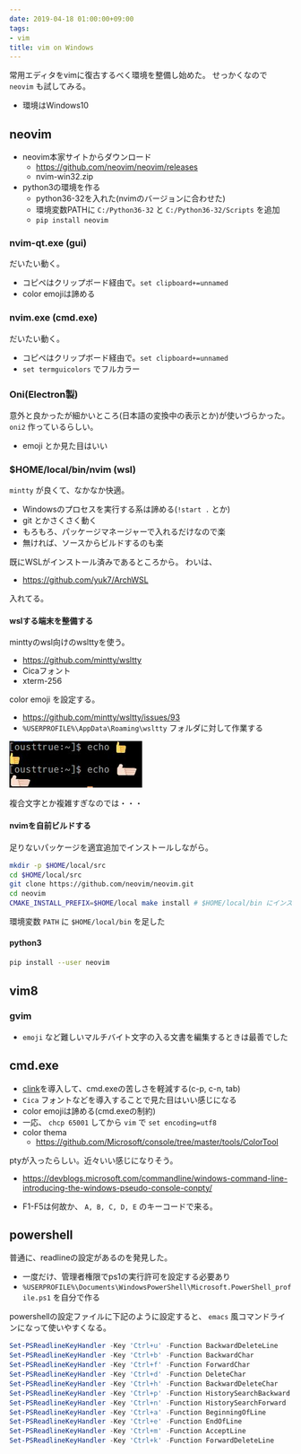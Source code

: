```yaml
---
date: 2019-04-18 01:00:00+09:00
tags:
- vim
title: vim on Windows
---
```


常用エディタをvimに復古するべく環境を整備し始めた。
せっかくなので `neovim` も試してみる。

* 環境はWindows10

## neovim
* neovim本家サイトからダウンロード
    * https://github.com/neovim/neovim/releases
    * nvim-win32.zip
* python3の環境を作る
    * python36-32を入れた(nvimのバージョンに合わせた)
    * 環境変数PATHに `C:/Python36-32` と `C:/Python36-32/Scripts` を追加
    * `pip install neovim`

### nvim-qt.exe (gui)

だいたい動く。

* コピペはクリップボード経由で。`set clipboard+=unnamed`
* color emojiは諦める

### nvim.exe (cmd.exe)

だいたい動く。

* コピペはクリップボード経由で。`set clipboard+=unnamed`
* `set termguicolors` でフルカラー

### Oni(Electron製)

意外と良かったが細かいところ(日本語の変換中の表示とか)が使いづらかった。
`oni2` 作っているらしい。

* emoji とか見た目はいい

### $HOME/local/bin/nvim (wsl)

`mintty` が良くて、なかなか快適。

* Windowsのプロセスを実行する系は諦める(`!start .` とか)
* git とかさくさく動く
* もろもろ、パッケージマネージャーで入れるだけなので楽
* 無ければ、ソースからビルドするのも楽

既にWSLがインストール済みであるところから。
わいは、

* https://github.com/yuk7/ArchWSL

入れてる。

#### wslする端末を整備する

minttyのwsl向けのwslttyを使う。

* https://github.com/mintty/wsltty
* Cicaフォント
* xterm-256

color emoji を設定する。

* https://github.com/mintty/wsltty/issues/93
* `%USERPROFILE%\AppData\Roaming\wsltty` フォルダに対して作業する

![emoji](./emoji.jpg)

複合文字とか複雑すぎなのでは・・・

#### nvimを自前ビルドする

足りないパッケージを適宜追加でインストールしながら。

```sh
mkdir -p $HOME/local/src
cd $HOME/local/src
git clone https://github.com/neovim/neovim.git
cd neovim
CMAKE_INSTALL_PREFIX=$HOME/local make install # $HOME/local/bin にインストールする
```

環境変数 `PATH` に `$HOME/local/bin` を足した

#### python3

```sh
pip install --user neovim
```

## vim8
### gvim

* `emoji` など難しいマルチバイト文字の入る文書を編集するときは最善でした

## cmd.exe

* [clink](https://mridgers.github.io/clink/)を導入して、cmd.exeの苦しさを軽減する(c-p, c-n, tab)
* `Cica` フォントなどを導入することで見た目はいい感じになる
* color emojiは諦める(cmd.exeの制約)
* 一応、 `chcp 65001` してから `vim` で `set encoding=utf8`
* color thema
    * https://github.com/Microsoft/console/tree/master/tools/ColorTool

ptyが入ったらしい。近々いい感じになりそう。
* https://devblogs.microsoft.com/commandline/windows-command-line-introducing-the-windows-pseudo-console-conpty/

* F1-F5は何故か、 `A, B, C, D, E` のキーコードで来る。

## powershell

普通に、readlineの設定があるのを発見した。

* 一度だけ、管理者権限でps1の実行許可を設定する必要あり
* `%USERPROFILE%\Documents\WindowsPowerShell\Microsoft.PowerShell_profile.ps1` を自分で作る

powershellの設定ファイルに下記のように設定すると、 `emacs` 風コマンドラインになって使いやすくなる。

```ps1
Set-PSReadlineKeyHandler -Key 'Ctrl+u' -Function BackwardDeleteLine
Set-PSReadlineKeyHandler -Key 'Ctrl+b' -Function BackwardChar
Set-PSReadlineKeyHandler -Key 'Ctrl+f' -Function ForwardChar
Set-PSReadlineKeyHandler -Key 'Ctrl+d' -Function DeleteChar
Set-PSReadlineKeyHandler -Key 'Ctrl+h' -Function BackwardDeleteChar
Set-PSReadlineKeyHandler -Key 'Ctrl+p' -Function HistorySearchBackward
Set-PSReadlineKeyHandler -Key 'Ctrl+n' -Function HistorySearchForward
Set-PSReadlineKeyHandler -Key 'Ctrl+a' -Function BeginningOfLine
Set-PSReadlineKeyHandler -Key 'Ctrl+e' -Function EndOfLine
Set-PSReadlineKeyHandler -Key 'Ctrl+m' -Function AcceptLine
Set-PSReadlineKeyHandler -Key 'Ctrl+k' -Function ForwardDeleteLine
```

